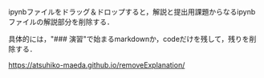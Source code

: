 ipynbファイルをドラッグ＆ドロップすると，解説と提出用課題からなるipynbファイルの解説部分を削除する．

具体的には，"### 演習"で始まるmarkdownか，codeだけを残して，残りを削除する．


https://atsuhiko-maeda.github.io/removeExplanation/
